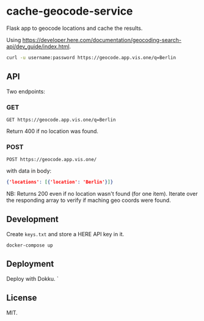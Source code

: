 # cache-geocode-service

Flask app to geocode locations and cache the results.

Using <https://developer.here.com/documentation/geocoding-search-api/dev_guide/index.html>.

```bash
curl -u username:password https://geocode.app.vis.one/q=Berlin
```

## API

Two endpoints:

### GET
```
GET https://geocode.app.vis.one/q=Berlin
```

Return 400 if no location was found.

### POST
```
POST https://geocode.app.vis.one/
```

with data in body:

```json
{'locations': [{'location': 'Berlin'}]}
```

NB: Returns 200 even if no location wasn't found (for one item). Iterate over the responding array to verify if maching geo coords were found.

## Development

Create `keys.txt` and store a HERE API key in it.

```
docker-compose up
```

## Deployment

Deploy with Dokku.
`

## License

MIT.
